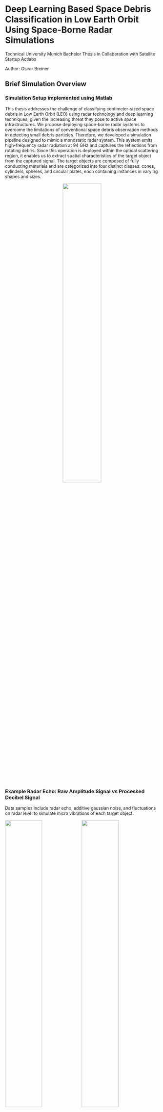 # Deep Learning Based Space Debris Classification in Low Earth Orbit Using Space-Borne Radar Simulations

Technical University Munich Bachelor Thesis in Collaberation with Satellite Startup Actlabs

Author: Oscar Breiner

## Brief Simulation Overview

### Simulation Setup implemented using Matlab

This thesis addresses the challenge of classifying centimeter-sized space debris in Low Earth Orbit (LEO) using radar technology and deep learning techniques, given the increasing threat they pose to active space infrastructures. We propose deploying space-borne radar systems to overcome the limitations of conventional space debris observation methods in detecting small debris particles. Therefore, we developed a simulation pipeline designed to mimic a monostatic radar system. This system emits high-frequency radar radiation at 94 GHz and captures the reflections from rotating debris. Since this operation is deployed within the optical scattering region, it enables us to extract spatial characteristics of the target object from the captured signal. The target objects are composed of fully conducting materials and are categorized into four distinct classes: cones, cylinders, spheres, and circular plates, each containing instances in varying shapes and sizes.

<p align="center">
  <img src="https://github.com/oscarb-TUM/Deep-Learning-Based-Space-Debris-Classification/assets/82709788/93127cee-1213-4a92-89c3-1d0ecb6f16f4" width="50%">
</p>

### Example Radar Echo: Raw Amplitude Signal vs Processed Decibel Signal

Data samples include radar echo, additive gaussian noise, and fluctuations on radar level to simulate micro vibrations of each target object.

<p align="left">
  <img src="https://github.com/oscarb-TUM/Deep-Learning-Based-Space-Debris-Classification/assets/82709788/6937856d-3e0f-4888-90cd-32c487d8c22e" width="49%">
  <img src="https://github.com/oscarb-TUM/Deep-Learning-Based-Space-Debris-Classification/assets/82709788/4f74f183-0bec-47be-93fb-a97959d44e83" width="49%">
</p>

### Example Radar-Cross-Section (RCS) Signatures as 3D Plot in **dBsm**

<table>
  <tr>
    <td>Tall Cylinder</td>
    <td>Wide Cone</td>
    <td>Sphere (r = 0.05m)</td>
    <td>Plate (r = 0.05m)</td>
  </tr>
  <tr>
    <td><img src="https://github.com/oscarb-TUM/Deep-Learning-Based-Space-Debris-Classification/assets/82709788/a65f32ee-7a94-4378-bb41-eb76dbb42635" alt="3d_tall_cyl"></td>
    <td><img src="https://github.com/oscarb-TUM/Deep-Learning-Based-Space-Debris-Classification/assets/82709788/fd096b8f-4353-45d5-9d65-756129087e14" alt="3d_wide"></td>
    <td><img src="https://github.com/oscarb-TUM/Deep-Learning-Based-Space-Debris-Classification/assets/82709788/9cbf2cc0-b27b-45e3-a15c-9c963fe41a58" alt="3d_tall_sphere"></td>
    <td><img src="https://github.com/oscarb-TUM/Deep-Learning-Based-Space-Debris-Classification/assets/82709788/c2854c4e-0a90-4d8d-84d6-090b852876da" alt="3d_large_plate"></td>
  </tr>
</table>


## Brief Overview of Deep Learning Experiments

The resulting dataset of captured signals is used to evaluate the application of deep learning based space debris classification. The examined deep learning architectures include Multilayer Perceptron (**MLP**), Long Short-Term Memory (**LSTM**), Residual Network (**ResNet**), and **Transformer** models equipped with either Sparse-Attention or Full-Attention mechanisms. Experimentation highlighted the impact of signal processing. Decibel transformation leads in many cases to improved accuracy, better generalization, and faster convergence. However, bidirectional LSTM and Transformers are exceptions to this trend, demonstrating the capability to effectively process either raw signal samples or decibel signals.

<p align="center">
  <img src="https://github.com/oscarb-TUM/Deep-Learning-Based-Space-Debris-Classification/assets/82709788/6d09744b-f9b3-480e-93f8-92fecfd5ec7a" width="60%">
</p>

Through extensive experimentation and hyperparameter tuning, we achieved accuracy results in classification close to 95%. This threshold is linked to similar radar cross section (RCS) signatures from certain observational angles of tall cones and cylinders (read thesis paper to find out more about misclassification problem).

<div align="center">

| Model     | Accuracy | AvgPrec | Signal type | LR     | Optim. | Scheduler | Epoch |
|-----------|----------|---------|-------------|--------|--------|-----------|-------|
| **LSTM**         | 94.96%   | 98.57%  | decibel     | 0.01   | Adam   | step      | 10    |
| **Bi-LSTM**       | 94.83%   | 98.17%  | raw         | 0.001  | Adam   | step      | 30    |
| **ResNet**        | 94.76%   | 98.39%  | decibel     | 0.001  | Adam   | step      | 10    |
| **Bi-LSTM**       | 94.72%   | 98.46%  | decibel     | 0.01   | Adam   | step      | 10    |
| **FullTRAN**      | 93.93%   | 98.18%  | raw         | 0.0001 | Adam   | plateau   | 50    |
| **SparseTRAN**    | 93.33%   | 97.46%  | decibel     | 0.0001 | Adam   | step      | 17    |
| **FullTRAN**      | 89.84%   | 95.42%  | decibel     | 0.0001 | Adam   | plateau   | 50    |
| **MLP**           | 80.3%    | 86.87%  | decibel     | 0.001  | Adam   | step      | 10    |

</div>

### Robustness Evaluation

The simulation data also factors in real-world challenges in the form of **additive Gaussian noise** and **RCS signature fluctuations** due to object vibrations. For further robustness evaluations, we tested for radar-specific noise on pretrained models by distorting the test set with various types of **signal occlusion, clutter, and sensor saturation**. The results underscore the effectiveness of applying decibel transformations before feature extraction. Models trained on decibel signals appear to benefit from the noise reduction capabilities of the logarithmic scale, improving clarity in radar distortions like clutter and saturation. Yet again, Full-Attention Transformer trained on raw signals defies this trend of better decibel efficacy, showcasing unmatched resistance to occlusion and various frequency-based clutter scenarios, outperforming every other examined model.

**Occlusion:** Implemented through Random Point Dropouts and Random Window Dropout techniques.

**Sensor Saturation:** Assessed using Percentile Saturation methods.

**Clutter Noise:** Evaluated by introducing Random Peaks (Anomalies) and Sinusoidal Clutter signals.

## Impact

Overall, this research thesis highlights the potential of deep learning for classifying radar targets, improving the surveillance of space debris and improving the safety of space op- erations. It showcases the application of space-borne radar systems and emphasizes the capabilities of deep learning models in processing complex radar signals.


## How to use code

Using Pytorch Lightning framework and hydra to read hyperparameter from config files. logging on wandb and slurm for server

### Run on GPU cluster using slurm:

...

### Run locally

...